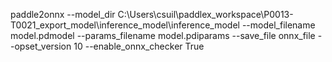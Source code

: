 paddle2onnx --model_dir C:\Users\csuil\paddlex_workspace\P0013-T0021_export_model\inference_model\inference_model  --model_filename model.pdmodel  --params_filename model.pdiparams --save_file onnx_file --opset_version 10 --enable_onnx_checker True